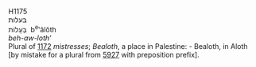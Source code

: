 <body>
  <p>H1175<br>  בּעלות  <br> בְּעָלוֹת  ‎  b<sup>e</sup>‛âlôth  <br><i>beh-aw-loth‘ </i><br>Plural of <a href="h1172.htm">1172</a>  <i>mistresses</i>; <i>Bealoth</i>, a place in Palestine: - Bealoth, in Aloth [by mistake for a plural from <a href="h5927.htm">5927</a> with preposition prefix].<br></p>
 </body>